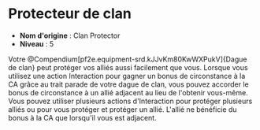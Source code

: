 # Protecteur de clan

 * **Nom d'origine** : Clan Protector
 * **Niveau** : 5


<p><span id="ctl00_MainContent_DetailedOutput">Votre @Compendium[pf2e.equipment-srd.kJJvKm80KwWXPukV]{Dague de clan} peut protéger vos alliés aussi facilement que vous. Lorsque vous utilisez une action Interaction pour gagner un bonus de circonstance à la CA grâce au trait parade de votre dague de clan, vous pouvez accorder le bonus de circonstance à un allié adjacent au lieu de l'obtenir vous-même. Vous pouvez utiliser plusieurs actions d'Interaction pour protéger plusieurs alliés ou pour vous protéger et protéger un allié. L'allié ne bénéficie du bonus à la CA que lorsqu'il vous est adjacent.&nbsp;</span></p>